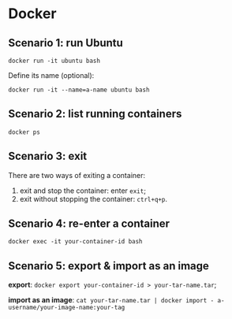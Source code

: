# Docker

## Scenario 1: run Ubuntu
```
docker run -it ubuntu bash
```
Define its name (optional):
```
docker run -it --name=a-name ubuntu bash
```

## Scenario 2: list running containers
```
docker ps
```

## Scenario 3: exit

There are two ways of exiting a container:
1. exit and stop the container: enter `exit`;
2. exit without stopping the container: `ctrl+q+p`.

## Scenario 4: re-enter a container
```
docker exec -it your-container-id bash
```

## Scenario 5: export & import as an image
**export**: `docker export your-container-id > your-tar-name.tar`;

**import as an image**: `cat your-tar-name.tar | docker import - a-username/your-image-name:your-tag`